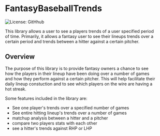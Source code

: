 # FantasyBaseballTrends

![License: GitHhub]((https://img.shields.io/crates/l/ap))

This library allows a user to see a players trends of a user specified period of time. Primarily, it allows a fantasy user to see their lineups trends over a certain period and trends between a hitter against a certain pitcher.

## Overview

The purpose of this library is to provide fantasy owners a chance to see how the players in their lineup have been doing over a number of games and how they perform against a certain pitcher. This will help facilitate their daily lineup constuction and to see which players on the wire are having a hot streak. 

Some features included in the library are:
-  See one player's trends over a specified number of games 
-  See entire hitting lineup's trends over a number of games
-  matchup analysis between a hitter and a pitcher 
-  compare two players stats with each other
-  see a hitter's trends against RHP or LHP

